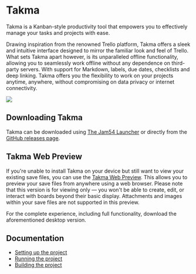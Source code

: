 # Takma
Takma is a Kanban-style productivity tool that empowers you to effectively manage your tasks and projects with ease. 

Drawing inspiration from the renowned Trello platform, Takma offers a sleek and intuitive interface designed to mirror the familiar look and feel of Trello. What sets Takma apart however, is its unparalleled offline functionality, allowing you to seamlessly work offline without any dependence on third-party servers. With support for Markdown, labels, due dates, checklists and deep linking. Takma offers you the flexibility to work on your projects anytime, anywhere, without compromising on data privacy or internet connectivity.

![](./Documentation/Pictures/TakmaBoardScreen_Quality90_Effort10.avif)

## Downloading Takma
Takma can be downloaded using [The Jam54 Launcher](https://jam54.com/download.html) or directly from the [GitHub releases page](https://github.com/jam53/Takma/releases/latest).

## Takma Web Preview

If you're unable to install Takma on your device but still want to view your existing save files, you can use the [Takma Web Preview](https://takma.jam54.com). This allows you to preview your save files from anywhere using a web browser. Please note that this version is for viewing only — you won't be able to create, edit, or interact with boards beyond their basic display. Attachments and images within your save files are not supported in this preview.

For the complete experience, including full functionality, download the aforementioned desktop version.


## Documentation
- [Setting up the project](./Documentation/SettingUpTheProject.md)
- [Running the project](./Documentation/RunningTheProject.md)
- [Building the project](./Documentation/BuildingTheProject.md)